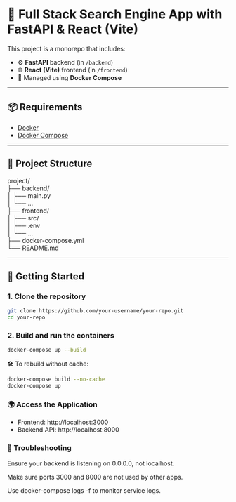 # 🚀 Full Stack Search Engine App with FastAPI & React (Vite)

This project is a monorepo that includes:

- ⚙️ **FastAPI** backend (in `/backend`)
- 🌐 **React (Vite)** frontend (in `/frontend`)
- 🐳 Managed using **Docker Compose**

---

## 📦 Requirements

- [Docker](https://www.docker.com/)
- [Docker Compose](https://docs.docker.com/compose/)

---

## 🔧 Project Structure

project/  
├── backend/  
│ ├── main.py  
│ └── ...  
├── frontend/  
│ ├── src/  
│ ├── .env  
│ └── ...  
├── docker-compose.yml  
└── README.md  


---

## 🚀 Getting Started

### 1. Clone the repository

```bash
git clone https://github.com/your-username/your-repo.git
cd your-repo
```

### 2. Build and run the containers

```bash
docker-compose up --build
```

🛠️ To rebuild without cache:

```bash
docker-compose build --no-cache
docker-compose up
```

### 🌍 Access the Application

- Frontend: http://localhost:3000
- Backend API: http://localhost:8000  

### 🐞 Troubleshooting  
Ensure your backend is listening on 0.0.0.0, not localhost.

Make sure ports 3000 and 8000 are not used by other apps.

Use docker-compose logs -f to monitor service logs.


